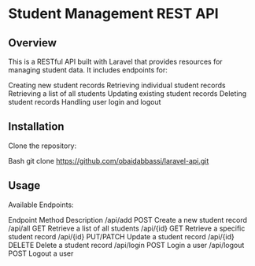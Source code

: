 # Student Management REST API

## Overview

This is a RESTful API built with Laravel that provides resources for managing student data. It includes endpoints for:

Creating new student records
Retrieving individual student records
Retrieving a list of all students
Updating existing student records
Deleting student records
Handling user login and logout

## Installation

Clone the repository:

Bash
git clone https://github.com/obaidabbassi/laravel-api.git

## Usage

Available Endpoints:

Endpoint	      Method	        Description
/api/add   POST	       Create a new student record
/api/all	    GET	         Retrieve a list of all students
/api/{id}    GET	        Retrieve a specific student record
/api/{id}    PUT/PATCH	   Update a student record
/api/{id}	     DELETE	     Delete a student record
/api/login	      POST 	             Login a user
/api/logout	      POST	             Logout a user




